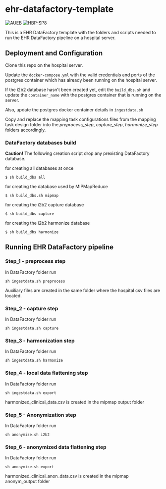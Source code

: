 # ehr-datafactory-template

[![AUEB](https://img.shields.io/badge/AUEB-RC-red.svg)](http://rc.aueb.gr/el/static/home) [![HBP-SP8](https://img.shields.io/badge/HBP-SP8-magenta.svg)](https://www.humanbrainproject.eu/en/follow-hbp/news/category/sp8-medical-informatics-platform/)

This is a EHR DataFactory template with the folders and scripts needed to run the EHR DataFactory pipeline on a hospital server.

## Deployment and Configuration

Clone this repo on the hospital server.

Update the `docker-compose.yml` with the valid credentials and ports of the postgres container which has already been running on the hospital server.

If the i2b2 database hasn't been created yet, edit the `build_dbs.sh` and update the `container_name` with the postgres container that is running on the server.

Also, update the postgres docker container details in `ingestdata.sh`

Copy and replace the mapping task configurations files from the mapping task design folder into the *preprocess_step*, *capture_step*, *harmonize_step* folders accordingly.

### DataFactory databases build

**Caution!** The following creation script drop any prexisting DataFactory database.

for creating all databases at once
```shell
$ sh build_dbs all
```

for creating the database used by MIPMapReduce
```shell
$ sh build_dbs.sh mipmap
```

for creating the i2b2 capture database
```shell
$ sh build_dbs capture
```

for creating the i2b2 harmonize database
```shell
$ sh build_dbs harmonize
```

## Running EHR DataFactory pipeline

### Step_1 - preprocess step

In DataFactory folder run

```shell
sh ingestdata.sh preprocess
```

Auxiliary files are created in the same folder where the hospital csv files are located.

### Step_2 - capture step

In DataFactory folder run 

```shell
sh ingestdata.sh capture
```


### Step_3 - harmonization step

In DataFactory folder run

```shell
sh ingestdata.sh harmonize
```

### Step_4 - local data flattening step

In DataFactory folder run 

```shell
sh ingestdata.sh export
```

harmonized_clinical_data.csv is created in the mipmap output folder 

### Step_5 - Anonymization step

In DataFactory folder run

```shell
sh anonymize.sh i2b2
```

### Step_6 - anonymized data flattening step

In DataFactory folder run

```shell
sh anonymize.sh export
```

harmonized_clinical_anon_data.csv is created in the mipmap anonym_output folder